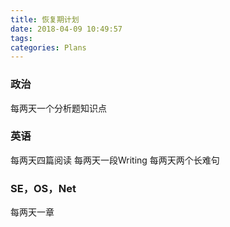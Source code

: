 ```yaml
---
title: 恢复期计划
date: 2018-04-09 10:49:57
tags: 
categories: Plans
---
```


### 政治
每两天一个分析题知识点

### 英语
每两天四篇阅读
每两天一段Writing
每两天两个长难句

### SE，OS，Net
每两天一章